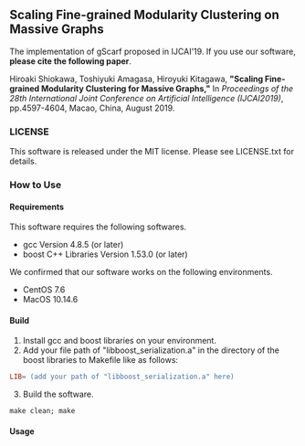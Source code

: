 ## Scaling Fine-grained Modularity Clustering on Massive Graphs
The implementation of gScarf proposed in IJCAI'19.
If you use our software, **please cite the following paper**.

 Hiroaki Shiokawa, Toshiyuki Amagasa, Hiroyuki Kitagawa, 
**"Scaling Fine-grained Modularity Clustering for Massive Graphs,"** 
In _Proceedings of the 28th International Joint Conference on Artificial Intelligence (IJCAI2019)_, pp.4597-4604, Macao, China, August 2019. 

### LICENSE
This software is released under the MIT license. Please see LICENSE.txt for details.

### How to Use
#### Requirements
This software requires the following softwares.
* gcc Version 4.8.5 (or later)
* boost C++ Libraries Version 1.53.0 (or later)

We confirmed that our software works on the following environments.
* CentOS 7.6
* MacOS 10.14.6

#### Build
1. Install gcc and boost libraries on your environment.
2. Add your file path of "libboost_serialization.a" in the directory of the boost libraries to Makefile like as follows:
```Makefile
LIB= (add your path of "libboost_serialization.a" here)
```
3. Build the software.
```
make clean; make
```

#### Usage

